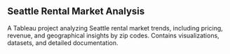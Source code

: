 Seattle Rental Market Analysis
----
A Tableau project analyzing Seattle rental market trends, including pricing, revenue, and geographical insights by zip codes. Contains visualizations, datasets, and detailed documentation.
